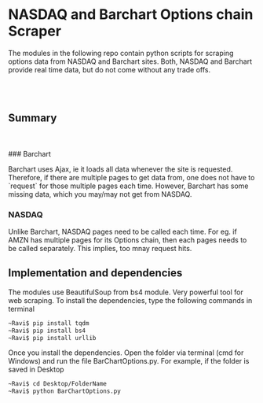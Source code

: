 # NASDAQ and Barchart Options chain Scraper

The modules in the following repo contain python scripts for scraping options data from
NASDAQ and Barchart sites. Both, NASDAQ and Barchart provide real time data, but do not come without any trade offs.

<p>
<br>
<br>

## Summary
<br>
<br>   
### Barchart
<p>
Barchart uses Ajax, ie it loads all data whenever the site is requested. Therefore, if there are multiple pages to get data from,
one does not have to `request` for those multiple pages each time. However, Barchart has some missing data, which you may/may not
get from NASDAQ.

### NASDAQ
<p>
Unlike Barchart, NASDAQ pages need to be called each time. For eg. if AMZN has multiple pages for its Options chain, then each pages
needs to be called separately. This implies, too mnay request hits.

## Implementation and dependencies

The modules use BeautifulSoup from bs4 module. Very powerful tool for web scraping. To install the dependencies, type the following
commands in terminal

```bash
~Ravi$ pip install tqdm
~Ravi$ pip install bs4
~Ravi$ pip install urllib
```
Once you install the dependencies. Open the folder via terminal (cmd for Windows) and run the file BarChartOptions.py. For example, if the folder is saved in Desktop

```bash
~Ravi$ cd Desktop/FolderName
~Ravi$ python BarChartOptions.py
```
